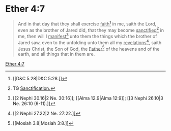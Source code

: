 # Ether 4:7

> And in that day that they shall exercise <u>faith</u>[^a] in me, saith the Lord, even as the brother of Jared did, that they may become <u>sanctified</u>[^b] in me, then will I <u>manifest</u>[^c] unto them the things which the brother of Jared saw, even to the unfolding unto them all my <u>revelations</u>[^d], saith Jesus Christ, the Son of God, the <u>Father</u>[^e] of the heavens and of the earth, and all things that in them are.

[Ether 4:7](https://www.churchofjesuschrist.org/study/scriptures/bofm/ether/4?lang=eng&id=p7#p7)


[^a]: [[D&C 5.28|D&C 5:28.]]
[^b]: TG [Sanctification.](https://www.churchofjesuschrist.org/study/scriptures/tg/sanctification?lang=eng)
[^c]: [[2 Nephi 30.16|2 Ne. 30:16]]; [[Alma 12.9|Alma 12:9]]; [[3 Nephi 26.10|3 Ne. 26:10 (6-11).]]
[^d]: [[2 Nephi 27.22|2 Ne. 27:22.]]
[^e]: [[Mosiah 3.8|Mosiah 3:8.]]
